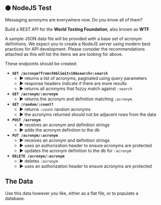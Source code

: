 ## ⬢ NodeJS Test

Messaging acronyms are everywhere now. Do you know all of them?

Build a REST API for the **World Texting Foundation**, also known as **WTF**.

A sample JSON data file will be provided with a base set of acronym definitions. We expect you to create a NodeJS server
using modern best practices for API development. Please consider the recommendations attached as this will list the
items we are looking for above.

These endpoints should be created:

- **`GET /acronym?from=50&limit=10&search=:search`**
  - ▶ returns a list of acronyms, paginated using query parameters
  - ▶ response headers indicate if there are more results
  - ▶ returns all acronyms that fuzzy match against `:search`
- **`GET /acronym/:acronym`**
  - ▶ returns the acronym and definition matching `:acronym`
- **`GET /random/:count?`**
  - ▶ returns `:count` random acronyms
  - ▶ the acronyms returned should not be adjacent rows from the data
- **`POST /acronym`**
  - ▶ receives an acronym and definition strings
  - ▶ adds the acronym definition to the db
- **`PUT /acronym/:acronym`**
  - ▶ receives an acronym and definition strings
  - ▶ uses an authorization header to ensure acronyms are protected
  - ▶ updates the acronym definition to the db for `:acronym`
- **`DELETE /acronym/:acronym`**
  - ▶ deletes `:acronym`
  - ▶ uses an authorization header to ensure acronyms are protected

## The Data

Use this data however you like, either as a flat file, or to populate a database.
